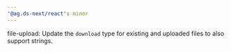 ```yaml
---
'@ag.ds-next/react': minor
---
```


file-upload: Update the `download` type for existing and uploaded files to also support strings.
